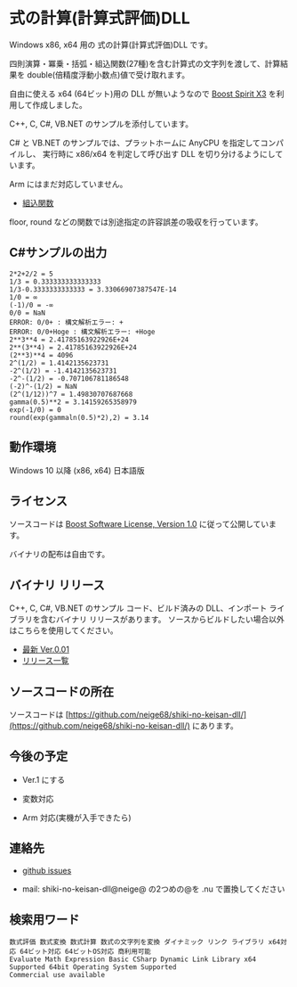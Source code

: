 # 式の計算(計算式評価)DLL

Windows x86, x64 用の 式の計算(計算式評価)DLL です。

四則演算・冪乗・括弧・組込関数(27種)を含む計算式の文字列を渡して、計算結果を double(倍精度浮動小数点)値で受け取れます。

自由に使える x64 (64ビット)用の DLL が無いようなので 
[Boost Spirit X3](https://www.boost.org/doc/libs/1_84_0/libs/spirit/doc/x3/html/index.html) 
を利用して作成しました。

C++, C, C#, VB.NET のサンプルを添付しています。

C# と VB.NET のサンプルでは、プラットホームに AnyCPU を指定してコンパイルし、
実行時に x86/x64 を判定して呼び出す DLL を切り分けるようにしています。

Arm にはまだ対応していません。

* [組込関数](builtin_functions.html)

floor, round などの関数では別途指定の許容誤差の吸収を行っています。

## C#サンプルの出力

    2*2+2/2 = 5
    1/3 = 0.333333333333333
    1/3-0.3333333333333 = 3.33066907387547E-14
    1/0 = ∞
    (-1)/0 = -∞
    0/0 = NaN
    ERROR: 0/0+ : 構文解析エラー: +
    ERROR: 0/0+Hoge : 構文解析エラー: +Hoge
    2**3**4 = 2.41785163922926E+24
    2**(3**4) = 2.41785163922926E+24
    (2**3)**4 = 4096
    2^(1/2) = 1.4142135623731
    -2^(1/2) = -1.4142135623731
    -2^-(1/2) = -0.707106781186548
    (-2)^-(1/2) = NaN
    (2^(1/12))^7 = 1.49830707687668
    gamma(0.5)**2 = 3.14159265358979
    exp(-1/0) = 0
    round(exp(gammaln(0.5)*2),2) = 3.14

## 動作環境

Windows 10 以降 (x86, x64) 日本語版

## ライセンス

ソースコードは [Boost Software License, Version 1.0](https://www.boost.org/LICENSE_1_0.txt) に従って公開しています。

バイナリの配布は自由です。

## バイナリ リリース

C++, C, C#, VB.NET のサンプル コード、ビルド済みの DLL、インポート ライブラリを含むバイナリ リリースがあります。
ソースからビルドしたい場合以外はこちらを使用してください。

* [最新 Ver.0.01](https://github.com/neige68/shiki-no-keisan-dll/releases/download/v0.1/shiki-no-keisan-dll-0.01.zip)
* [リリース一覧](https://github.com/neige68/shiki-no-keisan-dll/releases) 

## ソースコードの所在

ソースコードは 
[https://github.com/neige68/shiki-no-keisan-dll/](https://github.com/neige68/shiki-no-keisan-dll/) 
にあります。

## 今後の予定

* Ver.1 にする

* 変数対応

* Arm 対応(実機が入手できたら)

## 連絡先

* [github issues](https://github.com/neige68/shiki-no-keisan-dll/issues)

* mail: shiki-no-keisan-dll@neige@ の2つめの@を .nu で置換してください

## 検索用ワード

    数式評価 数式変換 数式計算 数式の文字列を変換 ダイナミック リンク ライブラリ x64対応 64ビット対応 64ビットOS対応 商利用可能
    Evaluate Math Expression Basic CSharp Dynamic Link Library x64 Supported 64bit Operating System Supported
    Commercial use available

